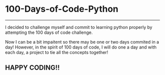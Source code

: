 # 100-Days-of-Code-Python
---
I decided to challenge myself and commit to learning python properly by attempting the 100 days of code challenge.

Now I can be a bit impaitent so there may be one or two days commited in a day! However, in the spirit of 100 days of code, I will do one a day and with each day, a project to tie all the concepts together!

## HAPPY CODING!!

